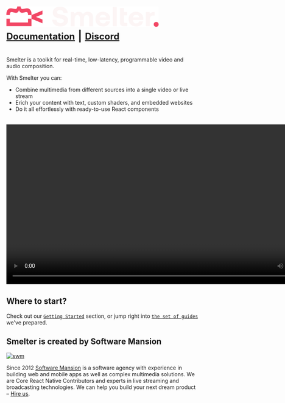 <h1>
  <img src="assets/smelter-logo-transparent.svg" width=400 alt="Smelter">
  <br />
  <div style="display: flex; justify-content: flex-start; align-items: center;">
    <a href="https://smelter.dev/docs" style="font-size: 24px; margin-right: 8px;">Documentation </a> |
    <a href="https://discord.gg/Cxj3rzTTag" style="font-size: 24px; margin-left: 8px;"> Discord</a>
  </div>
</h1>
<br />
Smelter is a toolkit for real-time, low-latency, programmable video and audio composition.

With Smelter you can:
- Combine multimedia from different sources into a single video or live stream
- Erich your content with text, custom shaders, and embedded websites
- Do it all effortlessly with ready-to-use React components

<div align="left" style="margin-top: 32px;">
  <video width="840" src="https://www.smelter.dev/videos/smelter-commercial.mp4"></video>
</div>


## Where to start?

Check out our [`Getting Started`](https://smelter.dev/docs) section, or jump right into [`the set of guides`](https://www.smelter.dev/ts-sdk/guides/quick-start/) we've prepared.

## Smelter is created by Software Mansion

[![swm](https://logo.swmansion.com/logo?color=white&variant=desktop&width=150&tag=smelter-github 'Software Mansion')](https://swmansion.com)

Since 2012 [Software Mansion](https://swmansion.com) is a software agency with experience in building web and mobile apps as well as complex multimedia solutions. We are Core React Native Contributors and experts in live streaming and broadcasting technologies. We can help you build your next dream product – [Hire us](https://swmansion.com/contact/projects?utm_source=smelter&utm_medium=readme).
